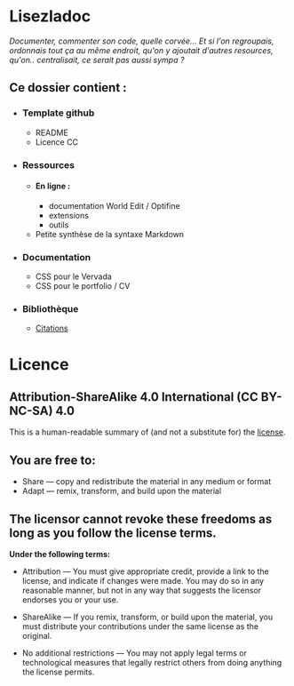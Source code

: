 # Lisezladoc

*Documenter, commenter son code, quelle corvée... Et si l'on regroupais, ordonnais tout ça au même endroit, qu'on y ajoutait d'autres resources, qu'on.. centralisait, ce serait pas aussi sympa ?*

## Ce dossier contient :

- ### Template github
    - README
    - Licence CC  
      
- ### Ressources
    - #### En ligne :
        - documentation World Edit / Optifine
        - extensions
        - outils
    - Petite synthèse de la syntaxe Markdown

- ### Documentation
    - CSS pour le Vervada
    - CSS pour le portfolio / CV

- ### Bibliothèque
    - [Citations](./Bibliothèque/Citations.md "Ouvre le fichier citations")

# Licence

## Attribution-ShareAlike 4.0 International (CC BY-NC-SA) 4.0
This is a human-readable summary of (and not a substitute for) the [license](./https://creativecommons.org/licenses/by-sa/4.0/).

## You are free to:
- Share — copy and redistribute the material in any medium or format
- Adapt — remix, transform, and build upon the material

## The licensor cannot revoke these freedoms as long as you follow the license terms.
**Under the following terms:**
- Attribution — You must give appropriate credit, provide a link to the license, and indicate if changes were made. You may do so in any reasonable manner, but not in any way that suggests the licensor endorses you or your use.

- ShareAlike — If you remix, transform, or build upon the material, you must distribute your contributions under the same license as the original.

- No additional restrictions — You may not apply legal terms or technological measures that legally restrict others from doing anything the license permits.


